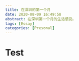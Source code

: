 ```yaml
---
title: 在深圳的第一个月
date: 2020-08-09 16:49:58
abstract: 在深圳第一个月的生活感受。
tags: [Essay]
categories: [Presonal]
---
```


# Test
